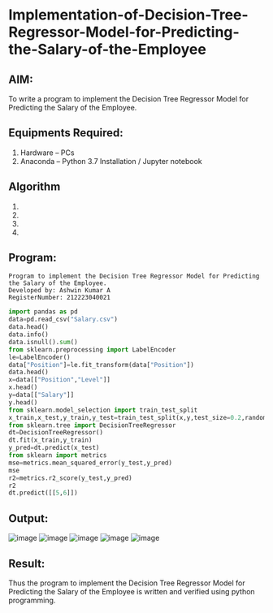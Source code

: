# Implementation-of-Decision-Tree-Regressor-Model-for-Predicting-the-Salary-of-the-Employee

## AIM:
To write a program to implement the Decision Tree Regressor Model for Predicting the Salary of the Employee.

## Equipments Required:
1. Hardware – PCs
2. Anaconda – Python 3.7 Installation / Jupyter notebook

## Algorithm
1. 
2. 
3. 
4. 

## Program:
```
Program to implement the Decision Tree Regressor Model for Predicting the Salary of the Employee.
Developed by: Ashwin Kumar A
RegisterNumber: 212223040021 
```
```py
import pandas as pd
data=pd.read_csv("Salary.csv")
data.head()
data.info()
data.isnull().sum()
from sklearn.preprocessing import LabelEncoder
le=LabelEncoder()
data["Position"]=le.fit_transform(data["Position"])
data.head()
x=data[["Position","Level"]]
x.head()
y=data[["Salary"]]
y.head()
from sklearn.model_selection import train_test_split
x_train,x_test,y_train,y_test=train_test_split(x,y,test_size=0.2,random_state=2)
from sklearn.tree import DecisionTreeRegressor
dt=DecisionTreeRegressor()
dt.fit(x_train,y_train)
y_pred=dt.predict(x_test)
from sklearn import metrics
mse=metrics.mean_squared_error(y_test,y_pred)
mse
r2=metrics.r2_score(y_test,y_pred)
r2
dt.predict([[5,6]])
```

## Output:
![image](https://github.com/user-attachments/assets/cd9773be-6dcd-437f-bbe8-457674d8c1ae)
![image](https://github.com/user-attachments/assets/e83b856c-9f5b-4926-a1ff-2230dab0c577)
![image](https://github.com/user-attachments/assets/22586ea3-a110-4515-92c2-72614804f45e)
![image](https://github.com/user-attachments/assets/7895bacb-14a9-446e-b682-ed4e379cddee)
![image](https://github.com/user-attachments/assets/61fc6676-fc09-4b2e-87a2-46f341f5ed4f)


## Result:
Thus the program to implement the Decision Tree Regressor Model for Predicting the Salary of the Employee is written and verified using python programming.
